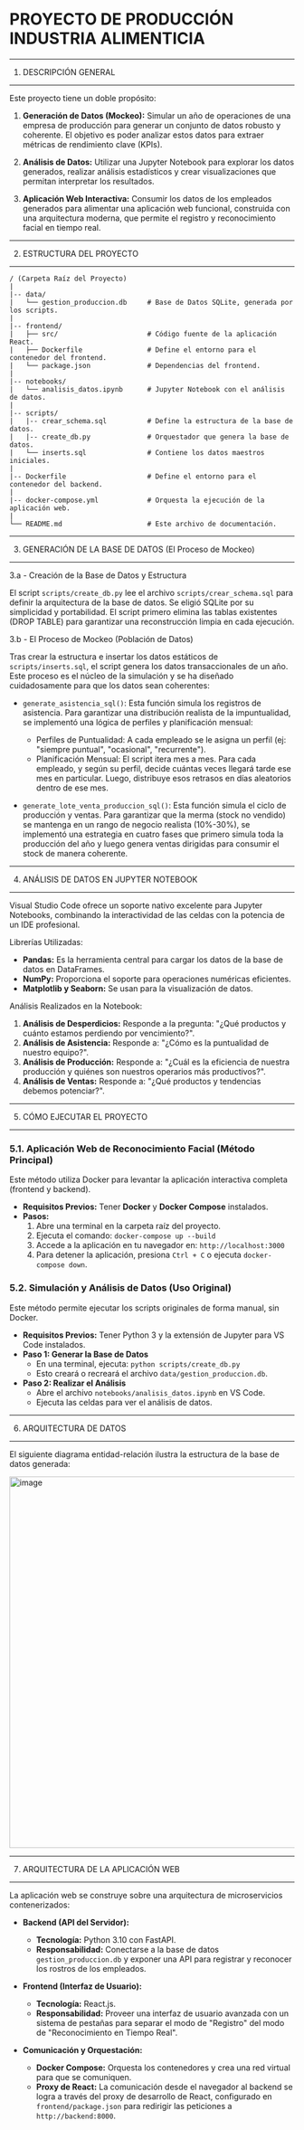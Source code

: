 # PROYECTO DE PRODUCCIÓN INDUSTRIA ALIMENTICIA

----------------------------------------------------------------------
1. DESCRIPCIÓN GENERAL
----------------------------------------------------------------------

Este proyecto tiene un doble propósito:

1.  **Generación de Datos (Mockeo):** Simular un año de operaciones de una empresa de producción para generar un conjunto de datos robusto y coherente. El objetivo es poder analizar estos datos para extraer métricas de rendimiento clave (KPIs).

2.  **Análisis de Datos:** Utilizar una Jupyter Notebook para explorar los datos generados, realizar análisis estadísticos y crear visualizaciones que permitan interpretar los resultados.

3.  **Aplicación Web Interactiva:** Consumir los datos de los empleados generados para alimentar una aplicación web funcional, construida con una arquitectura moderna, que permite el registro y reconocimiento facial en tiempo real.

----------------------------------------------------------------------
2. ESTRUCTURA DEL PROYECTO
----------------------------------------------------------------------
```text
/ (Carpeta Raíz del Proyecto)
|
|-- data/
|   └── gestion_produccion.db     # Base de Datos SQLite, generada por los scripts.
|
|-- frontend/
|   ├── src/                      # Código fuente de la aplicación React.
|   ├── Dockerfile                # Define el entorno para el contenedor del frontend.
|   └── package.json              # Dependencias del frontend.
|
|-- notebooks/
|   └── analisis_datos.ipynb      # Jupyter Notebook con el análisis de datos.
|
|-- scripts/
|   |-- crear_schema.sql          # Define la estructura de la base de datos.
|   |-- create_db.py              # Orquestador que genera la base de datos.
|   └── inserts.sql               # Contiene los datos maestros iniciales.
|
|-- Dockerfile                    # Define el entorno para el contenedor del backend.
|
|-- docker-compose.yml            # Orquesta la ejecución de la aplicación web.
|
└── README.md                     # Este archivo de documentación.
```
----------------------------------------------------------------------
3. GENERACIÓN DE LA BASE DE DATOS (El Proceso de Mockeo)
----------------------------------------------------------------------

3.a - Creación de la Base de Datos y Estructura

El script `scripts/create_db.py` lee el archivo `scripts/crear_schema.sql` para definir la arquitectura de la base de datos. Se eligió SQLite por su simplicidad y portabilidad. El script primero elimina las tablas existentes (DROP TABLE) para garantizar una reconstrucción limpia en cada ejecución.

3.b - El Proceso de Mockeo (Población de Datos)

Tras crear la estructura e insertar los datos estáticos de `scripts/inserts.sql`, el script genera los datos transaccionales de un año. Este proceso es el núcleo de la simulación y se ha diseñado cuidadosamente para que los datos sean coherentes:

* `generate_asistencia_sql()`: Esta función simula los registros de asistencia. Para garantizar una distribución realista de la impuntualidad, se implementó una lógica de perfiles y planificación mensual:
    * Perfiles de Puntualidad: A cada empleado se le asigna un perfil (ej: "siempre puntual", "ocasional", "recurrente").
    * Planificación Mensual: El script itera mes a mes. Para cada empleado, y según su perfil, decide cuántas veces llegará tarde ese mes en particular. Luego, distribuye esos retrasos en días aleatorios dentro de ese mes.

* `generate_lote_venta_produccion_sql()`: Esta función simula el ciclo de producción y ventas. Para garantizar que la merma (stock no vendido) se mantenga en un rango de negocio realista (10%-30%), se implementó una estrategia en cuatro fases que primero simula toda la producción del año y luego genera ventas dirigidas para consumir el stock de manera coherente.

----------------------------------------------------------------------
4. ANÁLISIS DE DATOS EN JUPYTER NOTEBOOK
----------------------------------------------------------------------

Visual Studio Code ofrece un soporte nativo excelente para Jupyter Notebooks, combinando la interactividad de las celdas con la potencia de un IDE profesional.

Librerías Utilizadas:

* **Pandas:** Es la herramienta central para cargar los datos de la base de datos en DataFrames.
* **NumPy:** Proporciona el soporte para operaciones numéricas eficientes.
* **Matplotlib y Seaborn:** Se usan para la visualización de datos.

Análisis Realizados en la Notebook:

1.  **Análisis de Desperdicios:** Responde a la pregunta: "¿Qué productos y cuánto estamos perdiendo por vencimiento?".
2.  **Análisis de Asistencia:** Responde a: "¿Cómo es la puntualidad de nuestro equipo?".
3.  **Análisis de Producción:** Responde a: "¿Cuál es la eficiencia de nuestra producción y quiénes son nuestros operarios más productivos?".
4.  **Análisis de Ventas:** Responde a: "¿Qué productos y tendencias debemos potenciar?".

----------------------------------------------------------------------
5. CÓMO EJECUTAR EL PROYECTO
----------------------------------------------------------------------

### 5.1. Aplicación Web de Reconocimiento Facial (Método Principal)

Este método utiliza Docker para levantar la aplicación interactiva completa (frontend y backend).

-   **Requisitos Previos:** Tener **Docker** y **Docker Compose** instalados.
-   **Pasos:**
    1.  Abre una terminal en la carpeta raíz del proyecto.
    2.  Ejecuta el comando: `docker-compose up --build`
    3.  Accede a la aplicación en tu navegador en: `http://localhost:3000`
    4.  Para detener la aplicación, presiona `Ctrl + C` o ejecuta `docker-compose down`.

### 5.2. Simulación y Análisis de Datos (Uso Original)

Este método permite ejecutar los scripts originales de forma manual, sin Docker.

-   **Requisitos Previos:** Tener Python 3 y la extensión de Jupyter para VS Code instalados.
-   **Paso 1: Generar la Base de Datos**
    -   En una terminal, ejecuta: `python scripts/create_db.py`
    -   Esto creará o recreará el archivo `data/gestion_produccion.db`.
-   **Paso 2: Realizar el Análisis**
    -   Abre el archivo `notebooks/analisis_datos.ipynb` en VS Code.
    -   Ejecuta las celdas para ver el análisis de datos.

----------------------------------------------------------------------
6. ARQUITECTURA DE DATOS
----------------------------------------------------------------------
El siguiente diagrama entidad-relación ilustra la estructura de la base de datos generada:

<img width="804" height="657" alt="image" src="https://github.com/user-attachments/assets/cd322a31-fec1-4421-9a55-08bcb30765c0" />

----------------------------------------------------------------------
7. ARQUITECTURA DE LA APLICACIÓN WEB
----------------------------------------------------------------------

La aplicación web se construye sobre una arquitectura de microservicios contenerizados:

-   **Backend (API del Servidor):**
    -   **Tecnología:** Python 3.10 con FastAPI.
    -   **Responsabilidad:** Conectarse a la base de datos `gestion_produccion.db` y exponer una API para registrar y reconocer los rostros de los empleados.

-   **Frontend (Interfaz de Usuario):**
    -   **Tecnología:** React.js.
    -   **Responsabilidad:** Proveer una interfaz de usuario avanzada con un sistema de pestañas para separar el modo de "Registro" del modo de "Reconocimiento en Tiempo Real".

-   **Comunicación y Orquestación:**
    -   **Docker Compose:** Orquesta los contenedores y crea una red virtual para que se comuniquen.
    -   **Proxy de React:** La comunicación desde el navegador al backend se logra a través del proxy de desarrollo de React, configurado en `frontend/package.json` para redirigir las peticiones a `http://backend:8000`.

